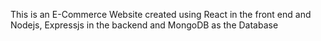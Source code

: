 This is an E-Commerce Website created using React in the front end and Nodejs, Expressjs in the backend and MongoDB as the Database

